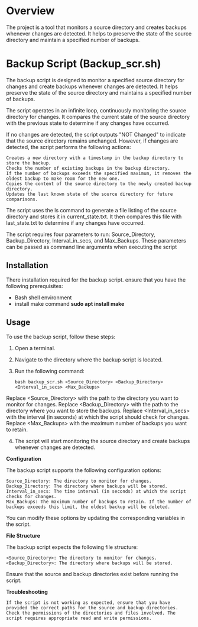 # Overview

The project is a tool that monitors a source directory and creates backups whenever changes are detected. It helps to preserve the state of the source directory and maintain a specified number of backups.

# Backup Script (Backup_scr.sh)

The backup script is designed to monitor a specified source directory for changes and create backups whenever changes are detected. It helps preserve the state of the source directory and maintains a specified number of backups.

The script operates in an infinite loop, continuously monitoring the source directory for changes. It compares the current state of the source directory with the previous state to determine if any changes have occurred.

If no changes are detected, the script outputs "NOT Changed" to indicate that the source directory remains unchanged. However, if changes are detected, the script performs the following actions:

    Creates a new directory with a timestamp in the backup directory to store the backup.
    Checks the number of existing backups in the backup directory.
    If the number of backups exceeds the specified maximum, it removes the oldest backup to make room for the new one.
    Copies the content of the source directory to the newly created backup directory.
    Updates the last known state of the source directory for future comparisons.

The script uses the ls command to generate a file listing of the source directory and stores it in current_state.txt. It then compares this file with last_state.txt to determine if any changes have occurred.

The script requires four parameters to run: Source_Directory, Backup_Directory, Interval_in_secs, and Max_Backups. These parameters can be passed as command line arguments when executing the script


## Installation

There installation required for the backup script. ensure that you have the following prerequisites:

- Bash shell environment
- install make command **sudo apt install make**


## Usage

To use the backup script, follow these steps:

1. Open a terminal.
2. Navigate to the directory where the backup script is located.
3. Run the following command:

   ```shell
   bash backup_scr.sh <Source_Directory> <Backup_Directory> <Interval_in_secs> <Max_Backups>
   
Replace <Source_Directory> with the path to the directory you want to monitor for changes.
Replace <Backup_Directory> with the path to the directory where you want to store the backups.
Replace <Interval_in_secs> with the interval (in seconds) at which the script should check for changes.
Replace <Max_Backups> with the maximum number of backups you want to retain.

4. The script will start monitoring the source directory and create backups whenever changes are detected.
    
**Configuration**

The backup script supports the following configuration options:

    Source_Directory: The directory to monitor for changes.
    Backup_Directory: The directory where backups will be stored.
    Interval_in_secs: The time interval (in seconds) at which the script checks for changes.
    Max_Backups: The maximum number of backups to retain. If the number of backups exceeds this limit, the oldest backup will be deleted.

You can modify these options by updating the corresponding variables in the script.

**File Structure**

The backup script expects the following file structure:

    <Source_Directory>: The directory to monitor for changes.
    <Backup_Directory>: The directory where backups will be stored.

Ensure that the source and backup directories exist before running the script.

**Troubleshooting**

    If the script is not working as expected, ensure that you have provided the correct paths for the source and backup directories.
    Check the permissions of the directories and files involved. The script requires appropriate read and write permissions.

